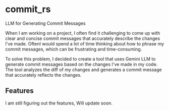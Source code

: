# commit_rs 

LLM for Generating Commit Messages

When I am working on a project, I often find it challenging to come up with clear and concise commit messages that accurately describe the changes I've made. OftenI would spend a lot of time thinking about how to phrase my commit messages, which can be frustrating and time-consuming.

To solve this problem, I decided to create a tool that uses Gemini LLM to generate commit messages based on the changes I've made in my code. The tool analyzes the diff of my changes and generates a commit message that accurately reflects the changes.

## Features

I am still figuring out the features, Will update soon.

